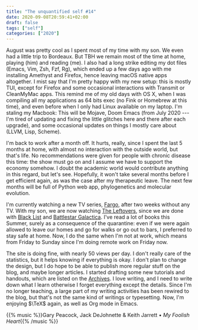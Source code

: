 ```yaml
---
title: "The unquantified self #14"
date: 2020-09-08T20:59:41+02:00
draft: false
tags: ["self"]
categories: ["2020"]
---
```


August was pretty cool as I spent most of my time with my son. We even had a little trip to Bordeaux. But TBH we remain most of the time at home, playing (him) and reading (me). I also had a long strike editing my dot files (Emacs, Vim, Zsh, Fzf, Rg), which ended up a few days ago with me installing Amethyst and Firefox, hence leaving macOS native apps altogether. I mist say that I'm pretty happy with my new setup: this is mostly TUI, except for Firefox and some occasional interactions with Transmit or CleanMyMac apps. This remind me of my old days with OS X, when I was compiling all my applications as 64 bits exec (no Fink or Homebrew at this time), and even before when I only had Linux available on my laptop. I'm staling my Macbook: This will be Mojave, Doom Emacs (from July 2020 --- I'm tired of updating and fixing the little glitches here and there after each upgrade), and some occasional updates on things I mostly care about (LLVM, Lisp, Scheme).

I'm back to work after a month off. It hurts, really, since I spent the last 5 months at home, with almost no interaction with the outside world, but that's life. No recommendations were given for people with chronic disease this time: the show must go on and I assume we have to support the economy somehow. I doubt the academic world would contribute anything in this regard, but let's see. Hopefully, it won't take several months before I get efficient again, as was the case after my therapeutic leave. The next few months will be full of Python web app, phylogenetics and molecular evolution.

I'm currently watching a new TV series, [Fargo](<https://en.wikipedia.org/wiki/Fargo_(TV_series)>), after two weeks without any TV. With my son, we are now watching [The Leftovers](<https://en.wikipedia.org/wiki/The_Leftovers_(TV_series)>), since we are done with [Black List](https://en.wikipedia.org/wiki/The_Blacklist_%28TV_series%29) and [Battlestar Galactica](<https://en.wikipedia.org/wiki/Battlestar_Galactica_(2004_TV_series)>). I've read a lot of books this Summer, surely as a consequence of the quarantine: even if we were again allowed to leave our homes and go for walks or go out to bars, I preferred to stay safe at home. Now, I do the same when I'm not at work, which means from Friday to Sunday since I'm doing remote work on Friday now.

The site is doing fine, with nearly 50 views per day. I don't really care of the statistics, but it helps knowing if everything is okay. I don't plan to change the design, but I do hope to be able to publish more regular stuff on the blog, and maybe longer articles. I started drafting some new tutorials and handouts, which are listed on the [Archives](/writings). I love writing, and I need to write down what I learn otherwise I forget everything except the details. Since I'm no longer teaching, a large part of my writing activities has been rewired to the blog, but that's not the same kind of writings or typesetting. Now, I'm enjoying $\TeX$ again, as well as Org mode in Emacs.

{{% music %}}Gary Peacock, Jack DeJohnette & Keith Jarrett • _My Foolish Heart_{{% /music %}}
